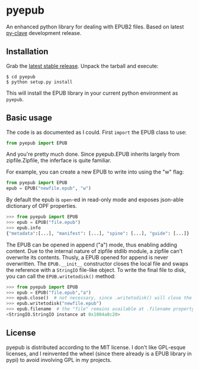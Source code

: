 pyepub
======

An enhanced python library for dealing with EPUB2 files.
Based on latest [py-clave](http://github.com/gabalese/py-clave) development release.

Installation
------------

Grab the [latest stable release](https://github.com/gabalese/pyepub/archive/master.zip). Unpack the tarball and execute:

```
$ cd pyepub
$ python setup.py install
```

This will install the EPUB library in your current python environment as `pyepub`.

Basic usage
-----------

The code is as documented as I could. First `import` the EPUB class to use:

```python
from pyepub import EPUB
```

And you're pretty much done. Since pyepub.EPUB inherits largely from zipfile.Zipfile, the inferface is quite familiar.

For example, you can create a new EPUB to write into using the "w" flag:

```python
from pyepub import EPUB
epub = EPUB("newfile.epub", "w")
```

By default the epub is `open`-ed in read-only mode and exposes json-able dictionary of OPF properties.

```python
>>> from pyepub import EPUB
>>> epub = EPUB("file.epub")
>>> epub.info
{"metadata":[...], "manifest": [...], "spine": [...], "guide": [...]}
```

The EPUB can be opened in append ("a") mode, thus enabling adding content.
Due to the internal nature of zipfile stdlib module, a zipfile can't overwrite its contents.
Thusly, a EPUB opened for append is never overwritten. The `EPUB.__init__` constructor closes the local file and swaps
the reference with a `StringIO` file-like object. To write the final file to disk, you can call the `EPUB.writetodisk()`
method:

```python
>>> from pyepub import EPUB
>>> epub = EPUB("file.epub","a")
>>> epub.close()  # not necessary, since .writetodisk() will close the file for you.
>>> epub.writetodisk("newfile.epub")
>>> epub.filename  # the "file" remains available at .filename property, and can be .read() as usual.
<StringIO.StringIO instance at 0x1004a8c20>
```

License
-------

pyepub is distributed according to the MIT license. I don't like GPL-esque licenses, and I reinvented the wheel (since
there already is a EPUB library in pypi) to avoid involving GPL in my projects.

